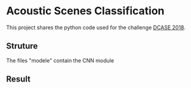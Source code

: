# Acoustic Scenes Classification

This project shares the python code used for the challenge [DCASE 2018](http://http://dcase.community/challenge2018/index).

## Struture
The files "modele" contain the CNN module

## Result


